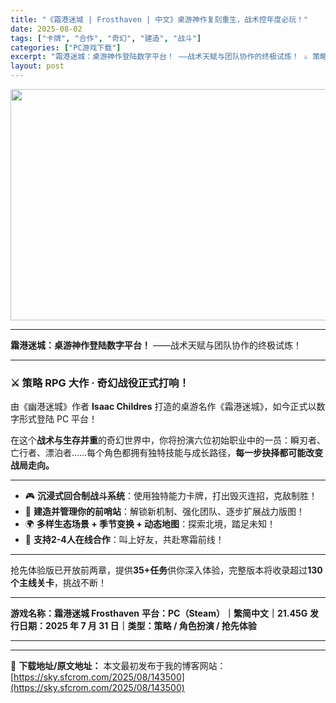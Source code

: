 ```yaml
---
title: "《霜港迷城 | Frosthaven | 中文》桌游神作复刻重生，战术控年度必玩！"
date: 2025-08-02
tags: ["卡牌", "合作", "奇幻", "建造", "战斗"]
categories: ["PC游戏下载"]
excerpt: "霜港迷城：桌游神作登陆数字平台！ ——战术天赋与团队协作的终极试炼！ ⚔️ 策略 RPG 大作 · 奇幻战役正式打响！ 由《幽港迷城》作者 Isaac Childres 打造的桌游名作《霜港迷城》，如今正式以数字形式登陆 PC 平台！ 在这个战术与生存并重的奇幻世界中，你将扮演六位初始职业中的一员：&hellip;"
layout: post
---
```


<img class="aligncenter size-full wp-image-143501" src="https://sky.sfcrom.com/wp-content/uploads/2025/08/2025080211205171.webp" alt="" width="660" height="370" />

<hr />

<strong>霜港迷城：桌游神作登陆数字平台！</strong>
——战术天赋与团队协作的终极试炼！

<hr />

<h3>⚔️ 策略 RPG 大作 · 奇幻战役正式打响！</h3>
由《幽港迷城》作者 <strong>Isaac Childres</strong> 打造的桌游名作《霜港迷城》，如今正式以数字形式登陆 PC 平台！

在这个<strong>战术与生存并重</strong>的奇幻世界中，你将扮演六位初始职业中的一员：瞬刃者、亡行者、漂泊者……每个角色都拥有独特技能与成长路径，<strong>每一步抉择都可能改变战局走向。</strong>

<hr />

<ul>
 	<li>🎮 <strong>沉浸式回合制战斗系统</strong>：使用独特能力卡牌，打出毁灭连招，克敌制胜！</li>
 	<li>🏰 <strong>建造并管理你的前哨站</strong>：解锁新机制、强化团队、逐步扩展战力版图！</li>
 	<li>🌍 <strong>多样生态场景 + 季节变换 + 动态地图</strong>：探索北境，踏足未知！</li>
 	<li>🤝 <strong>支持2-4人在线合作</strong>：叫上好友，共赴寒霜前线！</li>
</ul>

<hr />

抢先体验版已开放前两章，提供<strong>35+任务</strong>供你深入体验，完整版本将收录超过<strong>130个主线关卡</strong>，挑战不断！

<hr />

<strong>游戏名称：霜港迷城 Frosthaven</strong>
<strong>平台：PC（Steam）｜繁简中文｜21.45G</strong>
<strong>发行日期：2025 年 7 月 31 日｜类型：策略 / 角色扮演 / 抢先体验</strong>

<hr />

---
📖 **下载地址/原文地址：** 本文最初发布于我的博客网站：[https://sky.sfcrom.com/2025/08/143500](https://sky.sfcrom.com/2025/08/143500)
